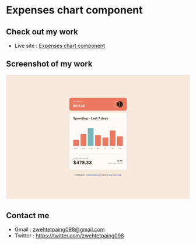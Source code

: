 # Expenses chart component
## Check out my work
* Live site : [Expenses chart component](https://zwehtetpaing098.github.io/Expenses-chart-component/)
## Screenshot of my work
![](Screenshot%20from%202022-10-04%2018-19-18.png)
## Contact me
* Gmail : zwehtetpaing098@gmail.com
* Twitter : https://twitter.com/zwehtetpaing098

